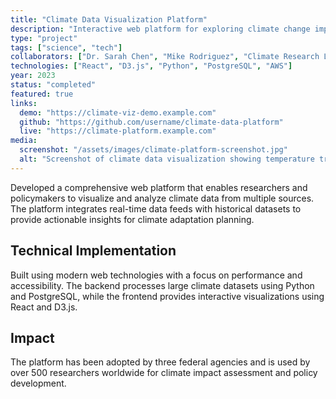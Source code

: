 ```yaml
---
title: "Climate Data Visualization Platform"
description: "Interactive web platform for exploring climate change impacts across different geographic regions and time scales"
type: "project"
tags: ["science", "tech"]
collaborators: ["Dr. Sarah Chen", "Mike Rodriguez", "Climate Research Lab Team"]
technologies: ["React", "D3.js", "Python", "PostgreSQL", "AWS"]
year: 2023
status: "completed"
featured: true
links:
  demo: "https://climate-viz-demo.example.com"
  github: "https://github.com/username/climate-data-platform"
  live: "https://climate-platform.example.com"
media:
  screenshot: "/assets/images/climate-platform-screenshot.jpg"
  alt: "Screenshot of climate data visualization showing temperature trends"
---
```


Developed a comprehensive web platform that enables researchers and policymakers to visualize and analyze climate data from multiple sources. The platform integrates real-time data feeds with historical datasets to provide actionable insights for climate adaptation planning.

## Technical Implementation

Built using modern web technologies with a focus on performance and accessibility. The backend processes large climate datasets using Python and PostgreSQL, while the frontend provides interactive visualizations using React and D3.js.

## Impact

The platform has been adopted by three federal agencies and is used by over 500 researchers worldwide for climate impact assessment and policy development.
